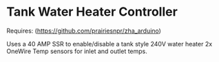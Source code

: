 # Tank Water Heater Controller

Requires: (https://github.com/prairiesnpr/zha_arduino)

Uses a 40 AMP SSR to enable/disable a tank style 240V water heater
2x OneWire Temp sensors for inlet and outlet temps.